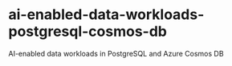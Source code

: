 # ai-enabled-data-workloads-postgresql-cosmos-db
AI-enabled data workloads in PostgreSQL and Azure Cosmos DB
